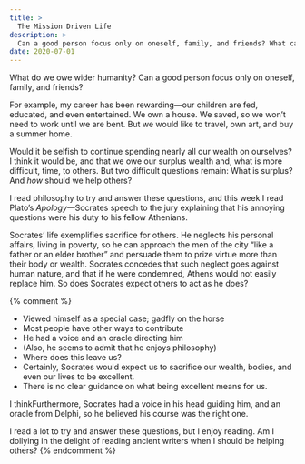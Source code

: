 ```yaml
---
title: >
  The Mission Driven Life
description: >
  Can a good person focus only on oneself, family, and friends? What can we learn from Plato’s _Apology_ regarding duty to humankind?
date: 2020-07-01
---
```


What do we owe wider humanity? Can a good person focus only on oneself, family, and friends?

For example, my career has been rewarding—our children are fed, educated, and even entertained. We own a house. We saved, so we won’t need to work until we are bent. But we would like to travel, own art, and buy a summer home.

Would it be selfish to continue spending nearly all our wealth on ourselves? I think it would be, and that we owe our surplus wealth and, what is more difficult, time, to others. But two difficult questions remain: What is surplus? And _how_ should we help others?

I read philosophy to try and answer these questions, and this week I read Plato’s _Apology_—Socrates speech to the jury explaining that his annoying questions were his duty to his fellow Athenians.


Socrates’ life exemplifies sacrifice for others. He neglects his personal affairs, living in poverty, so he can approach the men of the city “like a father or an elder brother” and persuade them to prize virtue more than their body or wealth. Socrates concedes that such neglect goes against human nature, and that if he were condemned, Athens would not easily replace him. So does Socrates expect others to act as he does?

{% comment %}
- Viewed himself as a special case; gadfly on the horse
- Most people have other ways to contribute
- He had a voice and an oracle directing him
- (Also, he seems to admit that he enjoys philosophy)
- Where does this leave us?
- Certainly, Socrates would expect us to sacrifice our wealth, bodies, and even our lives to be excellent.
- There is no clear guidance on what being excellent means for us.

I thinkFurthermore, Socrates had a voice in his head guiding him, and an oracle from Delphi, so he believed his course was the right one.

I read a lot to try and answer these questions, but I enjoy reading. Am I dollying in the delight of reading ancient writers when I should be helping others?
{% endcomment %}
